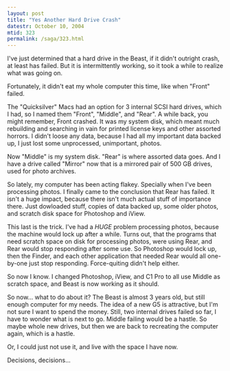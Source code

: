 ```yaml
---
layout: post
title: "Yes Another Hard Drive Crash"
datestr: October 10, 2004
mtid: 323
permalink: /saga/323.html
---
```


I've just determined that a hard drive in the Beast, if it didn't outright crash,
at least has failed.  But it is intermittently working, so it took a while to
realize what was going on.

Fortunately, it didn't eat my whole computer this time, like when "Front" failed.

The "Quicksilver" Macs had an option for 3 internal SCSI hard drives, which I had,
so I named them "Front", "Middle", and "Rear".  A while back, you might remember,
Front crashed.  It was my system disk, which meant much rebuilding and searching
in vain for printed license keys and other assorted horrors.  I didn't loose any
data, because I had all my important data backed up, I just lost some unprocessed,
unimportant, photos.

Now "Middle" is my system disk.  "Rear" is where assorted data goes.  And I have a
drive called "Mirror" now that is a mirrored pair of 500 GB drives, used for photo
archives.

So lately, my computer has been acting flakey.  Specially when I've been processing
photos.  I finally came to the conclusion that Rear has failed.  It isn't a huge
impact, because there isn't much actual stuff of importance there.  Just dowloaded
stuff, copies of data backed up, some older photos, and scratch disk space for
Photoshop and iView.

This last is the trick.  I've had a *HUGE* problem processing photos, because the
machine would lock up after a while.  Turns out, that the programs that need scratch
space on disk for processing photos, were using Rear, and Rear would stop responding
after some use.  So Photoshop would lock up, then the Finder, and each other
application that needed Rear would all one-by-one just stop responding.
Force-quiting didn't help either.

So now I know.  I changed Photoshop, iView, and C1 Pro to all use Middle as
scratch space, and Beast is now working as it should.

So now... what to do about it?  The Beast is almost 3 years old, but still
enough computer for my needs.  The idea of a new G5 is attractive, but I'm
not sure I want to spend the money.  Still, two internal drives failed so far,
I have to wonder what is next to go.  Middle failing would be a hastle.  So maybe
whole new drives, but then we are back to recreating the computer again, which
is a hastle.

Or, I could just not use it, and live with the space I have now.

Decisions, decisions...

